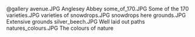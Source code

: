 @gallery
avenue.JPG		Anglesey Abbey
some_of_170.JPG		Some of the 170
varieties.JPG		varieties of
snowdrops.JPG		snowdrops here
grounds.JPG		Extensive grounds
silver_beech.JPG		Well laid out paths
natures_colours.JPG		The colours of nature
